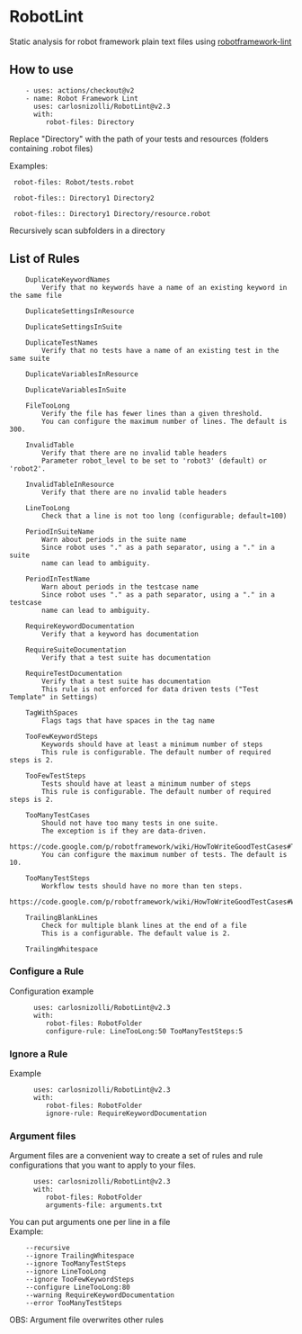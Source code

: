 # RobotLint

Static analysis for robot framework plain text files using [robotframework-lint](https://pypi.org/project/robotframework-lint/) 

## How to use

        - uses: actions/checkout@v2
        - name: Robot Framework Lint
          uses: carlosnizolli/RobotLint@v2.3
          with:
             robot-files: Directory
  
Replace "Directory" with the path of your tests and resources (folders containing .robot files)

Examples:
     
     robot-files: Robot/tests.robot
     
     robot-files:: Directory1 Directory2
     
     robot-files:: Directory1 Directory/resource.robot
     
Recursively scan subfolders in a directory

## List of Rules

        DuplicateKeywordNames
            Verify that no keywords have a name of an existing keyword in the same file
            
        DuplicateSettingsInResource
        
        DuplicateSettingsInSuite
        
        DuplicateTestNames
            Verify that no tests have a name of an existing test in the same suite
            
        DuplicateVariablesInResource
        
        DuplicateVariablesInSuite
        
        FileTooLong
            Verify the file has fewer lines than a given threshold.
            You can configure the maximum number of lines. The default is 300.
            
        InvalidTable
            Verify that there are no invalid table headers
            Parameter robot_level to be set to 'robot3' (default) or 'robot2'.
            
        InvalidTableInResource
            Verify that there are no invalid table headers
            
        LineTooLong
            Check that a line is not too long (configurable; default=100)
            
        PeriodInSuiteName
            Warn about periods in the suite name
            Since robot uses "." as a path separator, using a "." in a suite
            name can lead to ambiguity.
            
        PeriodInTestName
            Warn about periods in the testcase name
            Since robot uses "." as a path separator, using a "." in a testcase
            name can lead to ambiguity.
            
        RequireKeywordDocumentation
            Verify that a keyword has documentation
            
        RequireSuiteDocumentation
            Verify that a test suite has documentation
            
        RequireTestDocumentation
            Verify that a test suite has documentation
            This rule is not enforced for data driven tests ("Test Template" in Settings)
            
        TagWithSpaces
            Flags tags that have spaces in the tag name
            
        TooFewKeywordSteps
            Keywords should have at least a minimum number of steps
            This rule is configurable. The default number of required steps is 2.
            
        TooFewTestSteps
            Tests should have at least a minimum number of steps
            This rule is configurable. The default number of required steps is 2.
            
        TooManyTestCases
            Should not have too many tests in one suite.
            The exception is if they are data-driven.
            https://code.google.com/p/robotframework/wiki/HowToWriteGoodTestCases#Test_suite_structure
            You can configure the maximum number of tests. The default is 10.
            
        TooManyTestSteps
            Workflow tests should have no more than ten steps.
            https://code.google.com/p/robotframework/wiki/HowToWriteGoodTestCases#Workflow_tests
            
        TrailingBlankLines
            Check for multiple blank lines at the end of a file
            This is a configurable. The default value is 2.
            
        TrailingWhitespace

### Configure a Rule

Configuration example

          uses: carlosnizolli/RobotLint@v2.3
          with:
             robot-files: RobotFolder
             configure-rule: LineTooLong:50 TooManyTestSteps:5
             
 ### Ignore a Rule

Example

          uses: carlosnizolli/RobotLint@v2.3
          with:
             robot-files: RobotFolder
             ignore-rule: RequireKeywordDocumentation

 ### Argument files
 Argument files are a convenient way to create a set of rules and rule configurations that you want to apply to your files.
 
           
          uses: carlosnizolli/RobotLint@v2.3
          with:
             robot-files: RobotFolder
             arguments-file: arguments.txt
             
You can put arguments one per line in a file             
Example:
          
        --recursive
        --ignore TrailingWhitespace
        --ignore TooManyTestSteps 
        --ignore LineTooLong 
        --ignore TooFewKeywordSteps
        --configure LineTooLong:80
        --warning RequireKeywordDocumentation
        --error TooManyTestSteps

OBS: Argument file overwrites other rules
